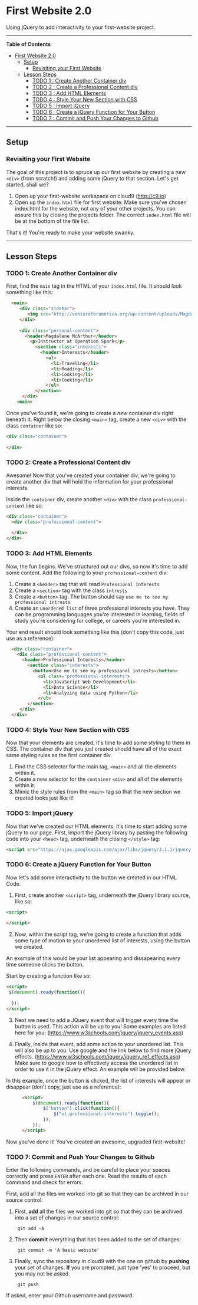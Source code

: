 # First Website 2.0
Using jQuery to add interactivity to your first-website project.

---

**Table of Contents**
- [First Website 2.0](#first-website-2.0)
  - [Setup](#setup)
    - [Revisiting your First Website](#revisiting-your-first-website)
  - [Lesson Steps](#lesson-steps)
    - [TODO 1 : Create Another Container div](#todo-1--create-another-container-div)
    - [TODO 2 : Create a Professional Content div](#todo-2--create-a-professional-content-div)
    - [TODO 3 : Add HTML Elements](#todo-3--add-html-elements)
    - [TODO 4 : Style Your New Section with CSS](#todo-4--style-your-new-section-with-css)
    - [TODO 5 : Import jQuery](#todo-5--import-jQuery)
    - [TODO 6 : Create a jQuery Function for Your Button](#todo-6--create-a-jQuery-Function-for-your-button)
    - [TODO 7 : Commit and Push Your Changes to Github](#todo-14--go-live)

---
## Setup
### Revisiting your First Website

The goal of this project is to spruce up our first website by creating a new `<div>` (from scratch!) and adding some jQuery to that section. Let's get started, shall we?

1.  Open up your first-website workspace on cloud9 (http://c9.io)
2.  Open up the `index.html` file for first website. Make sure you've chosen index.html for the website, not any of your other projects. You can assure this by closing the projects folder. The correct `index.html` file will be at the bottom of the file list.

That's it! You're ready to make your website swanky.

---
## Lesson Steps

### TODO 1: Create Another Container div
First, find the `main` tag in the HTML of your `index.html` file. It should look something like this:
```HTML
  <main>
     <div class="sidebar">
        <img src="http://ventureforamerica.org/wp-content/uploads/Magdalene-McArthur-e1470163838324-500x500.jpg">
     </div>
           
     <div class="personal-content">
       <header>Magdalene McArthur</header>
         <p>Instructor at Operation Spark</p>
           <section class="interests">
             <header>Interests</header>
               <ul>
                 <li>Traveling</li>
                 <li>Reading</li>
                 <li>Cooking</li>
                 <li>Cooking</li>
               </ul>
           </section>
      </div>
    <main>
```
Once you've found it, we're going to create a *new* container div right beneath it. Right below the closing `<main>` tag, create a new `<div>` with the class `container` like so:

```HTML
<div class="container">
  
</div>
```

### TODO 2: Create a Professional Content div
Awesome! Now that you've created your container div, we're going to create another div that will hold the information for your professional interests. 

Inside the `container` div, create another `<div>` with the class `professional-content` like so:
```HTML
<div class="container">
  <div class="professional-content">
  
  </div>
</div>
```
### TODO 3: Add HTML Elements
Now, the fun begins. We've structured out our divs, so now it's time to add some content. Add the following to your `professional-content` div:

1. Create a `<header>` tag that will read `Professional Interests`
2. Create a `<section>` tag with the class `intrests`
3. Create a `<button>` tag. The button should say `use me to see my professional intrests`
4. Create an `unordered list` of three professional interests you have. They can be programming languages you're interested in learning, fields of study you're considering for college, or careers you're interested in.

Your end result should look something like this (don't copy this code, just use as a reference):
```HTML
  <div class="container">
    <div class="professional-content">
      <header>Professional Interests</header>
        <section class="interests">
          <button>Use me to see my professional intrests</button>
            <ul class="professional-interests">
              <li>JavaScript Web Development</li>
              <li>Data Science</li>
              <li>Analyzing data using Python</li>
            </ul>
        </section>
     </div>
  </div>
```

### TODO 4: Style Your New Section with CSS
Now that your elements are created, it's time to add some styling to them in CSS. The container div that you just created should have all of the exact same styling rules as the first container div.

1. Find the CSS selector for the main tag, `<main>` and all the elements within it.
2. Create a new selector for the `container` `<div>` and all of the elements within it.
3. Mimic the style rules from the `<main>` tag so that the new section we created looks just like it!

### TODO 5: Import jQuery
Now that we've created our HTML elements, it's time to start adding some jQuery to our page.
First, import the jQuery library by pasting the following code into your `<head>` tag, underneath the closing `</style>` tag:
 ```HTML
<script src="https://ajax.googleapis.com/ajax/libs/jquery/3.1.1/jquery.min.js"></script>
```
### TODO 6: Create a jQuery Function for Your Button
Now let's add some interactivity to the button we created in our HTML Code.
1. First, create another `<script>` tag, underneath the jQuery library source, like so:
```HTML
<script>
  
</script>
```
2. Now, within the script tag, we're going to create a function that adds some type of motion to your unordered list of interests, using the button we created. 

An example of this would be your list appearing and dissapearing every time someone clicks the button.

Start by creating a function like so:
```HTML
<script>
 $(document).ready(function(){
                
  });
</script>  
```

3. Next we need to add a JQuery event that will trigger every time the button is used. This action will be up to you! Some examples are listed here for you:
(https://www.w3schools.com/jquery/jquery_events.asp)

4. Finally, inside that event, add some action to your unordered list. This will also be up to you. Use google and the link below to find more jQuery effects. 
(https://www.w3schools.com/jquery/jquery_ref_effects.asp)
Make sure to google how to effectively access the unordered list in order to use it in the jQuery effect. An example will be provided below.

In this example, once the button is clicked, the list of interests will appear or disappear (don't copy, just use as a reference):

  ```HTML
        <script>
            $(document).ready(function(){
                $("button").click(function(){
                    $("ul.professional-interests").toggle();
                });
            });
        </script>
  ```
  Now you've done it! You've created an awesome, upgraded first-website!
### TODO 7: Commit and Push Your Changes to Github
Enter the following commands, and be careful to place your spaces correctly and press `ENTER` after each one. Read the results of each command and check for errors.

First, add all the files we worked into git so that they can be archived in our source control:

1. First, **add** all the files we worked into git so that they can be archived into a set of changes in our source control:
    
        git add -A

2. Then **commit** everything that has been added to the set of changes:
    
        git commit -m 'A basic website'

3. Finally, sync the repository in cloud9 with the one on github by **pushing** your set of changes. **If** you are prompted, just type 'yes' to proceed, but you may not be asked.
    
        git push
    
If asked, enter your Github username and password. 
